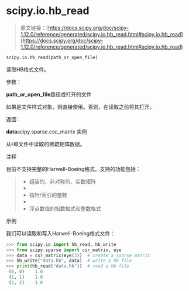 # scipy.io.hb_read

> 原文链接：[https://docs.scipy.org/doc/scipy-1.12.0/reference/generated/scipy.io.hb_read.html#scipy.io.hb_read](https://docs.scipy.org/doc/scipy-1.12.0/reference/generated/scipy.io.hb_read.html#scipy.io.hb_read)

```py
scipy.io.hb_read(path_or_open_file)
```

读取HB格式文件。

参数：

**path_or_open_file**路径或打开的文件

如果是文件样式对象，则直接使用。否则，在读取之前将其打开。

返回：

**data**scipy.sparse.csc_matrix 实例

从HB文件中读取的稀疏矩阵数据。

注释

目前不支持完整的Harwell-Boeing格式。支持的功能包括：

> +   组装的、非对称的、实数矩阵
> +   
> +   指针/索引的整数
> +   
> +   浮点数值的指数格式和整数格式

示例

我们可以读取和写入Harwell-Boeing格式文件：

```py
>>> from scipy.io import hb_read, hb_write
>>> from scipy.sparse import csr_matrix, eye
>>> data = csr_matrix(eye(3))  # create a sparse matrix
>>> hb_write("data.hb", data)  # write a hb file
>>> print(hb_read("data.hb"))  # read a hb file
 (0, 0)    1.0
 (1, 1)    1.0
 (2, 2)    1.0 
```
